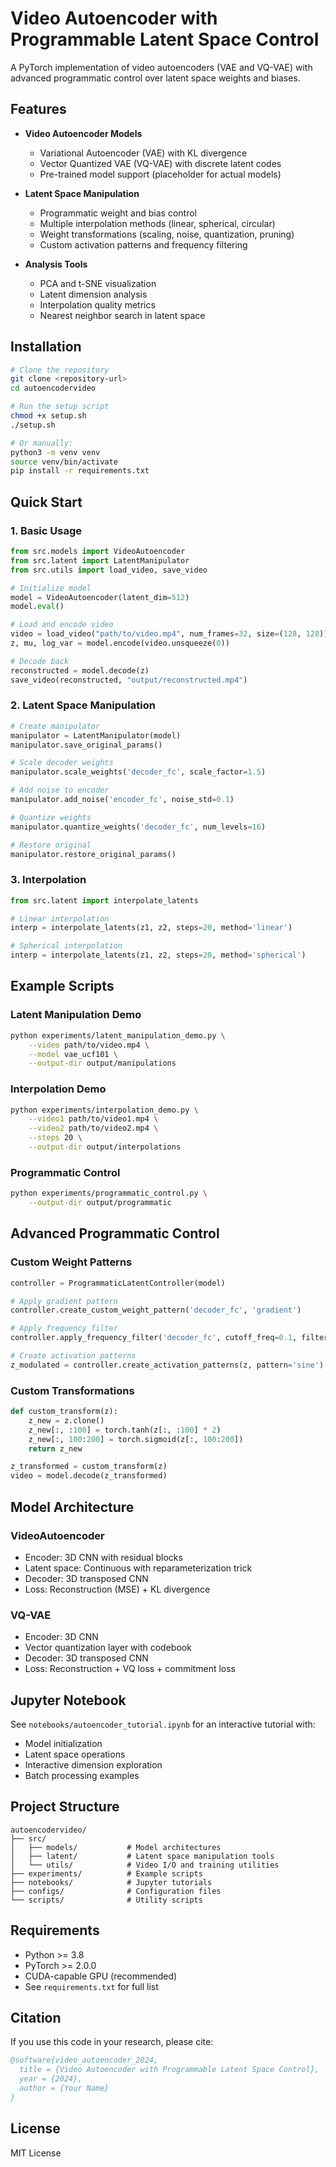 # Video Autoencoder with Programmable Latent Space Control

A PyTorch implementation of video autoencoders (VAE and VQ-VAE) with advanced programmatic control over latent space weights and biases.

## Features

- **Video Autoencoder Models**
  - Variational Autoencoder (VAE) with KL divergence
  - Vector Quantized VAE (VQ-VAE) with discrete latent codes
  - Pre-trained model support (placeholder for actual models)

- **Latent Space Manipulation**
  - Programmatic weight and bias control
  - Multiple interpolation methods (linear, spherical, circular)
  - Weight transformations (scaling, noise, quantization, pruning)
  - Custom activation patterns and frequency filtering

- **Analysis Tools**
  - PCA and t-SNE visualization
  - Latent dimension analysis
  - Interpolation quality metrics
  - Nearest neighbor search in latent space

## Installation

```bash
# Clone the repository
git clone <repository-url>
cd autoencodervideo

# Run the setup script
chmod +x setup.sh
./setup.sh

# Or manually:
python3 -m venv venv
source venv/bin/activate
pip install -r requirements.txt
```

## Quick Start

### 1. Basic Usage

```python
from src.models import VideoAutoencoder
from src.latent import LatentManipulator
from src.utils import load_video, save_video

# Initialize model
model = VideoAutoencoder(latent_dim=512)
model.eval()

# Load and encode video
video = load_video("path/to/video.mp4", num_frames=32, size=(128, 128))
z, mu, log_var = model.encode(video.unsqueeze(0))

# Decode back
reconstructed = model.decode(z)
save_video(reconstructed, "output/reconstructed.mp4")
```

### 2. Latent Space Manipulation

```python
# Create manipulator
manipulator = LatentManipulator(model)
manipulator.save_original_params()

# Scale decoder weights
manipulator.scale_weights('decoder_fc', scale_factor=1.5)

# Add noise to encoder
manipulator.add_noise('encoder_fc', noise_std=0.1)

# Quantize weights
manipulator.quantize_weights('decoder_fc', num_levels=16)

# Restore original
manipulator.restore_original_params()
```

### 3. Interpolation

```python
from src.latent import interpolate_latents

# Linear interpolation
interp = interpolate_latents(z1, z2, steps=20, method='linear')

# Spherical interpolation
interp = interpolate_latents(z1, z2, steps=20, method='spherical')
```

## Example Scripts

### Latent Manipulation Demo
```bash
python experiments/latent_manipulation_demo.py \
    --video path/to/video.mp4 \
    --model vae_ucf101 \
    --output-dir output/manipulations
```

### Interpolation Demo
```bash
python experiments/interpolation_demo.py \
    --video1 path/to/video1.mp4 \
    --video2 path/to/video2.mp4 \
    --steps 20 \
    --output-dir output/interpolations
```

### Programmatic Control
```bash
python experiments/programmatic_control.py \
    --output-dir output/programmatic
```

## Advanced Programmatic Control

### Custom Weight Patterns

```python
controller = ProgrammaticLatentController(model)

# Apply gradient pattern
controller.create_custom_weight_pattern('decoder_fc', 'gradient')

# Apply frequency filter
controller.apply_frequency_filter('decoder_fc', cutoff_freq=0.1, filter_type='low')

# Create activation patterns
z_modulated = controller.create_activation_patterns(z, pattern='sine')
```

### Custom Transformations

```python
def custom_transform(z):
    z_new = z.clone()
    z_new[:, :100] = torch.tanh(z[:, :100] * 2)
    z_new[:, 100:200] = torch.sigmoid(z[:, 100:200])
    return z_new

z_transformed = custom_transform(z)
video = model.decode(z_transformed)
```

## Model Architecture

### VideoAutoencoder
- Encoder: 3D CNN with residual blocks
- Latent space: Continuous with reparameterization trick
- Decoder: 3D transposed CNN
- Loss: Reconstruction (MSE) + KL divergence

### VQ-VAE
- Encoder: 3D CNN
- Vector quantization layer with codebook
- Decoder: 3D transposed CNN
- Loss: Reconstruction + VQ loss + commitment loss

## Jupyter Notebook

See `notebooks/autoencoder_tutorial.ipynb` for an interactive tutorial with:
- Model initialization
- Latent space operations
- Interactive dimension exploration
- Batch processing examples

## Project Structure

```
autoencodervideo/
├── src/
│   ├── models/           # Model architectures
│   ├── latent/           # Latent space manipulation tools
│   └── utils/            # Video I/O and training utilities
├── experiments/          # Example scripts
├── notebooks/            # Jupyter tutorials
├── configs/              # Configuration files
└── scripts/              # Utility scripts
```

## Requirements

- Python >= 3.8
- PyTorch >= 2.0.0
- CUDA-capable GPU (recommended)
- See `requirements.txt` for full list

## Citation

If you use this code in your research, please cite:
```bibtex
@software{video_autoencoder_2024,
  title = {Video Autoencoder with Programmable Latent Space Control},
  year = {2024},
  author = {Your Name}
}
```

## License

MIT License